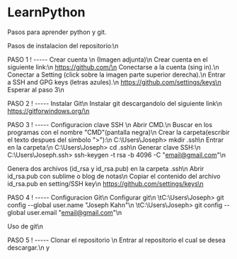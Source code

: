 # LearnPython
Pasos para aprender python y git.

Pasos de instalacion del repositorio:\n

PASO 1 ! ----- Crear cuenta \n
(Imagen adjunta)\n
Crear cuenta en el siguiente link:\n
	https://github.com/\n
Conectarse a la cuenta (sing in).\n
Conectar a Setting (click sobre la imagen parte superior derecha).\n
Entrar a SSH and GPG keys (letras azules).\n
	https://github.com/settings/keys\n
Esperar al paso 3\n


PASO 2 ! ----- Instalar Git\n
Instalar git descargandolo del siguiente link\n
	https://gitforwindows.org/\n


PASO 3 ! ----- Configuracion clave SSH \n
Abrir CMD.\n
	Buscar en los programas con el nombre "CMD"(pantalla negra)\n
Crear la carpeta(escribir el texto despues del simbolo ">"):\n
	C:\Users\Joseph> mkdir .ssh\n
Entrar en la carpeta:\n
	C:\Users\Joseph> cd .ssh\n
Generar clave SSH:\n
	C:\Users\Joseph\.ssh> ssh-keygen -t rsa -b 4096 -C "email@gmail.com"\n

Genera dos archivos (id_rsa y id_rsa.pub) en la carpeta .ssh\n
Abrir id_rsa.pub con sublime o blog de notas\n
Copiar el contenido del archivo id_rsa.pub en setting/SSH key\n
	https://github.com/settings/keys\n


PASO 4 ! ----- Configuracion Git\n
Configurar git\n
\tC:\Users\Joseph> git config --global user.name "Joseph Kahn"\n
\tC:\Users\Joseph> git config --global user.email "email@gmail.com"\n

Uso de git\n

PASO 5 ! ----- Clonar el repositorio \n
Entrar al repositorio el cual se desea descargar.\n
	y 
	


